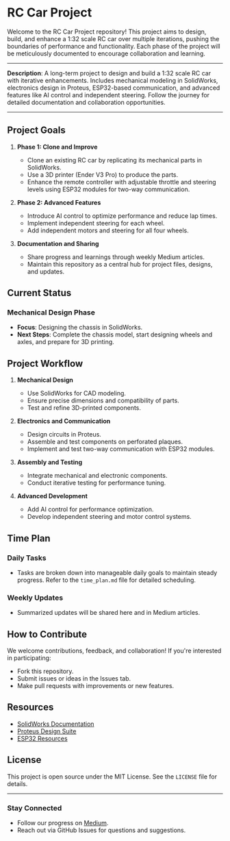 # RC Car Project

Welcome to the RC Car Project repository! This project aims to design, build, and enhance a 1:32 scale RC car over multiple iterations, pushing the boundaries of performance and functionality. Each phase of the project will be meticulously documented to encourage collaboration and learning.

---

**Description**: A long-term project to design and build a 1:32 scale RC car with iterative enhancements. Includes mechanical modeling in SolidWorks, electronics design in Proteus, ESP32-based communication, and advanced features like AI control and independent steering. Follow the journey for detailed documentation and collaboration opportunities.

---

## **Project Goals**
1. **Phase 1: Clone and Improve**
   - Clone an existing RC car by replicating its mechanical parts in SolidWorks.
   - Use a 3D printer (Ender V3 Pro) to produce the parts.
   - Enhance the remote controller with adjustable throttle and steering levels using ESP32 modules for two-way communication.

2. **Phase 2: Advanced Features**
   - Introduce AI control to optimize performance and reduce lap times.
   - Implement independent steering for each wheel.
   - Add independent motors and steering for all four wheels.

3. **Documentation and Sharing**
   - Share progress and learnings through weekly Medium articles.
   - Maintain this repository as a central hub for project files, designs, and updates.

## **Current Status**
### **Mechanical Design Phase**
- **Focus**: Designing the chassis in SolidWorks.
- **Next Steps**: Complete the chassis model, start designing wheels and axles, and prepare for 3D printing.

## **Project Workflow**
1. **Mechanical Design**
   - Use SolidWorks for CAD modeling.
   - Ensure precise dimensions and compatibility of parts.
   - Test and refine 3D-printed components.

2. **Electronics and Communication**
   - Design circuits in Proteus.
   - Assemble and test components on perforated plaques.
   - Implement and test two-way communication with ESP32 modules.

3. **Assembly and Testing**
   - Integrate mechanical and electronic components.
   - Conduct iterative testing for performance tuning.

4. **Advanced Development**
   - Add AI control for performance optimization.
   - Develop independent steering and motor control systems.

## **Time Plan**
### **Daily Tasks**
- Tasks are broken down into manageable daily goals to maintain steady progress. Refer to the `time_plan.md` file for detailed scheduling.

### **Weekly Updates**
- Summarized updates will be shared here and in Medium articles.

## **How to Contribute**
We welcome contributions, feedback, and collaboration! If you're interested in participating:
- Fork this repository.
- Submit issues or ideas in the Issues tab.
- Make pull requests with improvements or new features.

## **Resources**
- [SolidWorks Documentation](https://www.solidworks.com/)
- [Proteus Design Suite](https://www.labcenter.com/)
- [ESP32 Resources](https://www.espressif.com/en/products/socs/esp32)

## **License**
This project is open source under the MIT License. See the `LICENSE` file for details.

---

### **Stay Connected**
- Follow our progress on [Medium](https://medium.com/).
- Reach out via GitHub Issues for questions and suggestions.

